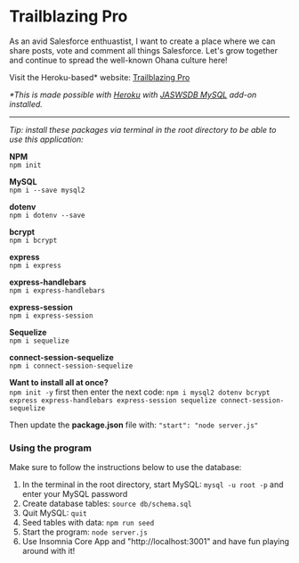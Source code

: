 # Trailblazing Pro

As an avid Salesforce enthuastist, I want to create a place where we can share posts, vote and comment all things Salesforce. Let's grow together and continue to spread the well-known Ohana culture here!

Visit the Heroku-based* website: [Trailblazing Pro](https://geekpanda-trailblazingpro.herokuapp.com/)

_*This is made possible with [Heroku](https://www.heroku.com/) with [JASWSDB MySQL](https://elements.heroku.com/addons/jawsdb) add-on installed._

---

*Tip: install these packages via terminal in the root directory to be able to use this application:* <br>

**NPM** <br>
`npm init` <br>

**MySQL** <br>
`npm i --save mysql2` <br>

**dotenv** <br>
`npm i dotenv --save` <br>

**bcrypt** <br>
`npm i bcrypt` <br>

**express** <br>
`npm i express` <br>

**express-handlebars** <br>
`npm i express-handlebars` <br>

**express-session** <br>
`npm i express-session` <br>

**Sequelize** <br>
`npm i sequelize` <br>

**connect-session-sequelize** <br>
`npm i connect-session-sequelize` <br>

**Want to install all at once?** <br>
`npm init -y` first then enter the next code:
`npm i mysql2 dotenv bcrypt express express-handlebars express-session sequelize connect-session-sequelize`

Then update the **package.json** file with: `"start": "node server.js"`

### Using the program
Make sure to follow the instructions below to use the database:
1. In the terminal in the root directory, start MySQL: `mysql -u root -p` and enter your MySQL password
2. Create database tables: `source db/schema.sql`
3. Quit MySQL: `quit`
4. Seed tables with data: `npm run seed`
5. Start the program: `node server.js`
6. Use Insomnia Core App and "http://localhost:3001" and have fun playing around with it!